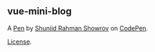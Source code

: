 vue-mini-blog
-------------


A [Pen](https://codepen.io/_shunjid/pen/GRqzqgY) by [Shunjid Rahman Showrov](https://codepen.io/_shunjid) on [CodePen](https://codepen.io).

[License](https://codepen.io/_shunjid/pen/GRqzqgY/license).
